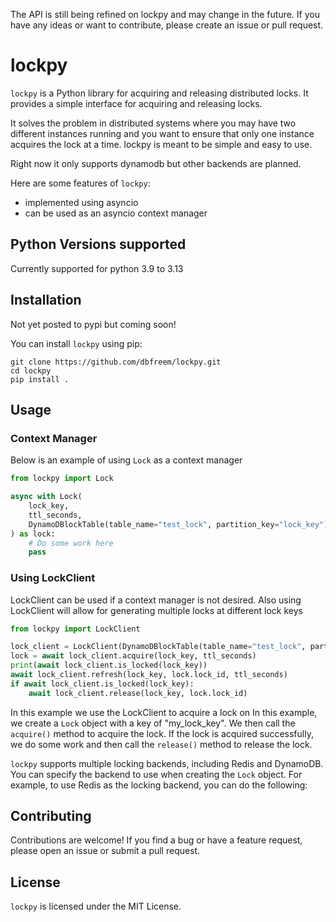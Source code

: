 The API is still being refined on lockpy and may change in the future. If you have any ideas or want to contribute, please create an issue or pull request.

# lockpy

`lockpy` is a Python library for acquiring and releasing distributed locks. It provides a simple interface for acquiring and releasing locks.

It solves the problem in distributed systems where you may have two different instances running and you want to ensure that only one instance acquires the lock at a time. lockpy is meant to be simple and easy to use.

Right now it only supports dynamodb but other backends are planned.

Here are some features of `lockpy`:
 - implemented using asyncio
 - can be used as an asyncio context manager

## Python Versions supported
Currently supported for python 3.9 to 3.13

## Installation

Not yet posted to pypi but coming soon!

You can install `lockpy` using pip:

```
git clone https://github.com/dbfreem/lockpy.git
cd lockpy
pip install .
```

## Usage

### Context Manager
Below is an example of using `Lock` as a context manager

```python
from lockpy import Lock

async with Lock(
    lock_key,
    ttl_seconds,
    DynamoDBlockTable(table_name="test_lock", partition_key="lock_key")
) as lock:
    # Do some work here
    pass
```

### Using LockClient

LockClient can be used if a context manager is not desired. Also using LockClient will allow for generating multiple locks at different lock keys

```python
from lockpy import LockClient

lock_client = LockClient(DynamoDBlockTable(table_name="test_lock", partition_key="lock_key"))
lock = await lock_client.acquire(lock_key, ttl_seconds)
print(await lock_client.is_locked(lock_key))
await lock_client.refresh(lock_key, lock.lock_id, ttl_seconds)
if await lock_client.is_locked(lock_key):
    await lock_client.release(lock_key, lock.lock_id)
```
In this example we use the LockClient to acquire a lock on 
In this example, we create a `Lock` object with a key of "my_lock_key". We then call the `acquire()` method to acquire the lock. If the lock is acquired successfully, we do some work and then call the `release()` method to release the lock.

`lockpy` supports multiple locking backends, including Redis and DynamoDB. You can specify the backend to use when creating the `Lock` object. For example, to use Redis as the locking backend, you can do the following:


## Contributing

Contributions are welcome! If you find a bug or have a feature request, please open an issue or submit a pull request.

## License

`lockpy` is licensed under the MIT License.

